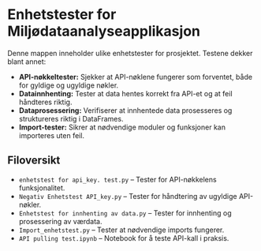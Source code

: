 # Enhetstester for Miljødataanalyseapplikasjon

Denne mappen inneholder ulike enhetstester for prosjektet. Testene dekker blant annet:

- **API-nøkkeltester:** Sjekker at API-nøklene fungerer som forventet, både for gyldige og ugyldige nøkler.
- **Datainnhenting:** Tester at data hentes korrekt fra API-et og at feil håndteres riktig.
- **Dataprosessering:** Verifiserer at innhentede data prosesseres og struktureres riktig i DataFrames.
- **Import-tester:** Sikrer at nødvendige moduler og funksjoner kan importeres uten feil.

## Filoversikt

- `enhetstest for api_key. test.py` – Tester for API-nøkkelens funksjonalitet.
- `Negativ Enhetstest API_key.py` – Tester for håndtering av ugyldige API-nøkler.
- `Enhetstest for innhenting av data.py` – Tester for innhenting og prosessering av værdata.
- `Import_enhetstest.py` – Tester at nødvendige imports fungerer.
- `API pulling test.ipynb` – Notebook for å teste API-kall i praksis.